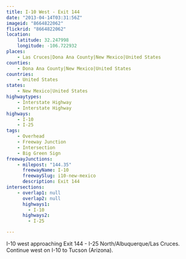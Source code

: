 ```yaml
---
title: I-10 West - Exit 144
date: "2013-04-14T03:31:56Z"
imageid: "8664822062"
flickrid: "8664822062"
location:
    latitude: 32.247998
    longitude: -106.722932
places:
    - Las Cruces|Dona Ana County|New Mexico|United States
counties:
    - Dona Ana County|New Mexico|United States
countries:
    - United States
states:
    - New Mexico|United States
highwaytypes:
    - Interstate Highway
    - Interstate Highway
highways:
    - I-10
    - I-25
tags:
    - Overhead
    - Freeway Junction
    - Intersection
    - Big Green Sign
freewayJunctions:
    - milepost: "144.35"
      freewayName: I-10
      freewaySlug: i10-new-mexico
      description: Exit 144
intersections:
    - overlap1: null
      overlap2: null
      highways1:
        - I-10
      highways2:
        - I-25

---
```

I-10 west approaching Exit 144 - I-25 North/Albuquerque/Las Cruces.  Continue west on I-10 to Tucson (Arizona).